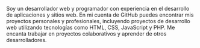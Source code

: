 Soy un desarrollador web y programador con experiencia en el desarrollo de aplicaciones y sitios web. En mi cuenta de GitHub puedes encontrar mis proyectos personales y profesionales, incluyendo proyectos de desarrollo web utilizando tecnologías como HTML, CSS, JavaScript y PHP. Me encanta trabajar en proyectos colaborativos y aprender de otros desarrolladores.
<!---
zeed255/zeed255 is a ✨ special ✨ repository because its `README.md` (this file) appears on your GitHub profile.
You can click the Preview link to take a look at your changes.
--->
